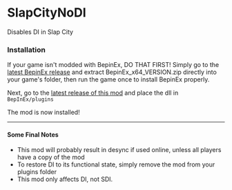 # SlapCityNoDI
Disables DI in Slap City

### Installation

If your game isn't modded with BepinEx, DO THAT FIRST! Simply go to the [latest BepinEx release](https://github.com/BepInEx/BepInEx/releases) and extract BepinEx_x64_VERSION.zip directly into your game's folder, then run the game once to install BepinEx properly.

Next, go to the [latest release of this mod](https://github.com/DeadlyKitten/SlapCityNoDI/releases/latest) and place the dll in `BepInEx/plugins`

The mod is now installed!

----------------------------------

#### Some Final Notes

- This mod will probably result in desync if used online, unless all players have a copy of the mod
- To restore DI to its functional state, simply remove the mod from your plugins folder
- This mod only affects DI, not SDI.
